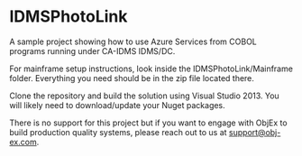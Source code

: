 IDMSPhotoLink
=============

A sample project showing how to use Azure Services from COBOL programs running under CA-IDMS IDMS/DC.

For mainframe setup instructions, look inside the IDMSPhotoLink/Mainframe folder.  Everything you need should be in the zip file located there.

Clone the repository and build the solution using Visual Studio 2013.  You will likely need to download/update your Nuget packages.

There is no support for this project but if you want to engage with ObjEx to build production quality systems, please reach out to us at support@obj-ex.com.

